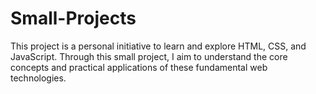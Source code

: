 # Small-Projects
This project is a personal initiative to learn and explore HTML, CSS, and JavaScript. Through this small project, I aim to understand the core concepts and practical applications of these fundamental web technologies.
